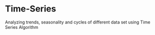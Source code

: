 # Time-Series
Analyzing trends, seasonality and cycles of different data set using Time Series Algorithm
## 
